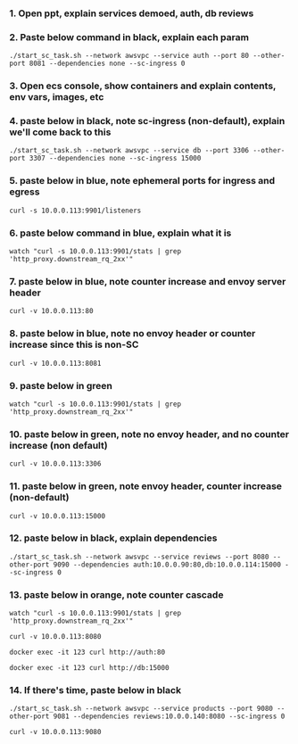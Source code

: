 
### 1. Open ppt, explain services demoed, auth, db reviews

### 2. Paste below command in black, explain each param

`./start_sc_task.sh --network awsvpc --service auth --port 80 --other-port 8081 --dependencies none --sc-ingress 0`

### 3. Open ecs console, show containers and explain contents, env vars, images, etc

### 4. paste below in black, note sc-ingress (non-default), explain we'll come back to this

`./start_sc_task.sh --network awsvpc --service db --port 3306 --other-port 3307 --dependencies none --sc-ingress 15000`

### 5. paste below in blue, note ephemeral ports for ingress and egress

`curl -s 10.0.0.113:9901/listeners`

### 6. paste below command in blue, explain what it is

`watch "curl -s 10.0.0.113:9901/stats | grep 'http_proxy.downstream_rq_2xx'"`

### 7. paste below in blue, note counter increase and envoy server header

`curl -v 10.0.0.113:80`

### 8. paste below in blue, note no envoy header or counter increase since this is non-SC

`curl -v 10.0.0.113:8081`

### 9. paste below in green

`watch "curl -s 10.0.0.113:9901/stats | grep 'http_proxy.downstream_rq_2xx'"`

### 10. paste below in green, note no envoy header, and no counter increase (non default)

`curl -v 10.0.0.113:3306`

### 11. paste below in green, note envoy header, counter increase (non-default)

`curl -v 10.0.0.113:15000`

### 12. paste below in black, explain dependencies

`./start_sc_task.sh --network awsvpc --service reviews --port 8080 --other-port 9090 --dependencies auth:10.0.0.90:80,db:10.0.0.114:15000 --sc-ingress 0`

### 13. paste below in orange, note counter cascade
`watch "curl -s 10.0.0.113:9901/stats | grep 'http_proxy.downstream_rq_2xx'"`

`curl -v 10.0.0.113:8080`

`docker exec -it 123 curl http://auth:80`

`docker exec -it 123 curl http://db:15000`

### 14. If there's time, paste below in black

`./start_sc_task.sh --network awsvpc --service products --port 9080 --other-port 9081 --dependencies reviews:10.0.0.140:8080 --sc-ingress 0`

`curl -v 10.0.0.113:9080`